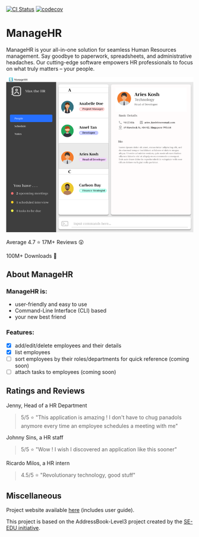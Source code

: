 [![CI Status](https://github.com/se-edu/addressbook-level3/workflows/Java%20CI/badge.svg)](https://github.com/se-edu/addressbook-level3/actions)
[![codecov](https://codecov.io/gh/AY2324S1-CS2103-T16-1/tp/graph/badge.svg?token=1OBKNJ3UHU)](https://codecov.io/gh/AY2324S1-CS2103-T16-1/tp)
# ManageHR
ManageHR is your all-in-one solution for seamless Human Resources management. Say goodbye to paperwork, spreadsheets, and administrative headaches. Our cutting-edge software empowers HR professionals to focus on what truly matters – your people.

![Ui](docs/images/Ui.png)

Average 4.7 :star: 17M+ Reviews :astonished:

100M+ Downloads :money_mouth_face:

## About ManageHR

### ManageHR is:
- user-friendly and easy to use
- Command-Line Interface (CLI) based
- your new best friend

### Features:
- [x] add/edit/delete employees and their details
- [x] list employees
- [ ] sort employees by their roles/departments for quick reference (coming soon)
- [ ] attach tasks to employees (coming soon)

## Ratings and Reviews
Jenny, Head of a HR Department
> 5/5 :star: "This application is amazing ! I don't have to chug panadols anymore every time an employee schedules a meeting with me"

Johnny Sins, a HR staff
> 5/5 :star: "Wow ! I wish I discovered an application like this sooner"

Ricardo Milos, a HR intern
> 4.5/5 :star: "Revolutionary technology, good stuff"

## Miscellaneous
Project website available [here](https://ay2324s1-cs2103-t16-1.github.io/tp/) (includes user guide).

This project is based on the AddressBook-Level3 project created by the [SE-EDU initiative](https://se-education.org).
